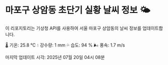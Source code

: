 
# 마포구 상암동 초단기 실황 날씨 정보 🌤️

이 리포지토리는 기상청 API를 사용하여 서울 마포구 상암동의 날씨 정보를 업데이트합니다. 

🌡️ 기온: 25.8 ℃
💧 강수량: 1 mm
💦 습도: 94 %
🌬️ 풍속: 1.7 m/s

마지막 업데이트 시각: 2025년 07월 20일 04시 08분    
